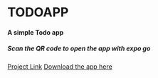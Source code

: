# TODOAPP
<h4>A simple Todo app</h4>

<h5>Scan the QR code to open the app with expo go</h5>
<a href="https://expo.dev/@proshanto/TODO_BS?serviceType=classic&distribution=expo-go">Project Link</a>
<a href="https://expo.dev/artifacts/eas/etv5c46aaobgPN53jLusyA.aab">Download the app here</a>
